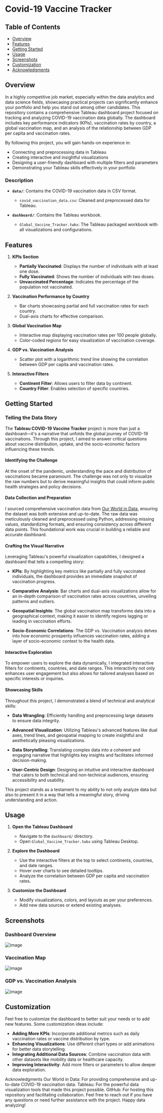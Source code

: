 # Covid-19 Vaccine Tracker

## Table of Contents

- [Overview](#overview)
- [Features](#features)
- [Getting Started](#getting-started)
- [Usage](#usage)
- [Screenshots](#screenshots)
- [Customization](#customization)
- [Acknowledgments](#acknowledgments)

## Overview

In a highly competitive job market, especially within the data analytics and data science fields, showcasing practical projects can significantly enhance your portfolio and help you stand out among other candidates. This repository contains a comprehensive Tableau dashboard project focused on tracking and analyzing COVID-19 vaccination data globally. The dashboard includes key performance indicators (KPIs), vaccination rates by country, a global vaccination map, and an analysis of the relationship between GDP per capita and vaccination rates.

By following this project, you will gain hands-on experience in:

- Connecting and preprocessing data in Tableau
- Creating interactive and insightful visualizations
- Designing a user-friendly dashboard with multiple filters and parameters
- Demonstrating your Tableau skills effectively in your portfolio

### Description

- **`data/`**: Contains the COVID-19 vaccination data in CSV format. 
  - `covid_vaccination_data.csv`: Cleaned and preprocessed data for Tableau.
  
- **`dashboard/`**: Contains the Tableau workbook.
  - `Global_Vaccine_Tracker.twbx`: The Tableau packaged workbook with all visualizations and configurations.

## Features

1. **KPIs Section**
   - **Partially Vaccinated**: Displays the number of individuals with at least one dose.
   - **Fully Vaccinated**: Shows the number of individuals with two doses.
   - **Unvaccinated Percentage**: Indicates the percentage of the population not vaccinated.
   
2. **Vaccination Performance by Country**
   - Bar charts showcasing partial and full vaccination rates for each country.
   - Dual-axis charts for effective comparison.
   
3. **Global Vaccination Map**
   - Interactive map displaying vaccination rates per 100 people globally.
   - Color-coded regions for easy visualization of vaccination coverage.
   
4. **GDP vs. Vaccination Analysis**
   - Scatter plot with a logarithmic trend line showing the correlation between GDP per capita and vaccination rates.
   
5. **Interactive Filters**
   - **Continent Filter**: Allows users to filter data by continent.
   - **Country Filter**: Enables selection of specific countries.

## Getting Started

### Telling the Data Story

The **Tableau COVID-19 Vaccine Tracker** project is more than just a dashboard—it's a narrative that unfolds the global journey of COVID-19 vaccinations. Through this project, I aimed to answer critical questions about vaccine distribution, uptake, and the socio-economic factors influencing these trends.

#### **Identifying the Challenge**

At the onset of the pandemic, understanding the pace and distribution of vaccinations became paramount. The challenge was not only to visualize the raw numbers but to derive meaningful insights that could inform public health strategies and policy decisions.

#### **Data Collection and Preparation**

I sourced comprehensive vaccination data from [Our World in Data](https://ourworldindata.org/covid-vaccinations), ensuring the dataset was both extensive and up-to-date. The raw data was meticulously cleaned and preprocessed using Python, addressing missing values, standardizing formats, and ensuring consistency across different data points. This foundational work was crucial in building a reliable and accurate dashboard.

#### **Crafting the Visual Narrative**

Leveraging Tableau's powerful visualization capabilities, I designed a dashboard that tells a compelling story:

- **KPIs**: By highlighting key metrics like partially and fully vaccinated individuals, the dashboard provides an immediate snapshot of vaccination progress.
  
- **Comparative Analysis**: Bar charts and dual-axis visualizations allow for an in-depth comparison of vaccination rates across countries, unveiling patterns and outliers.
  
- **Geospatial Insights**: The global vaccination map transforms data into a geographical context, making it easier to identify regions lagging or leading in vaccination efforts.
  
- **Socio-Economic Correlations**: The GDP vs. Vaccination analysis delves into how economic prosperity influences vaccination rates, adding a layer of socio-economic context to the health data.

#### **Interactive Exploration**

To empower users to explore the data dynamically, I integrated interactive filters for continents, countries, and date ranges. This interactivity not only enhances user engagement but also allows for tailored analyses based on specific interests or inquiries.

#### **Showcasing Skills**

Throughout this project, I demonstrated a blend of technical and analytical skills:

- **Data Wrangling**: Efficiently handling and preprocessing large datasets to ensure data integrity.
  
- **Advanced Visualization**: Utilizing Tableau's advanced features like dual axes, trend lines, and geospatial mapping to create insightful and aesthetically pleasing visualizations.
  
- **Data Storytelling**: Translating complex data into a coherent and engaging narrative that highlights key insights and facilitates informed decision-making.
  
- **User-Centric Design**: Designing an intuitive and interactive dashboard that caters to both technical and non-technical audiences, ensuring accessibility and usability.

This project stands as a testament to my ability to not only analyze data but also to present it in a way that tells a meaningful story, driving understanding and action.

## Usage

1. **Open the Tableau Dashboard**
   
   - Navigate to the `dashboard/` directory.
   - Open `Global_Vaccine_Tracker.twbx` using Tableau Desktop.

2. **Explore the Dashboard**
   
   - Use the interactive filters at the top to select continents, countries, and date ranges.
   - Hover over charts to see detailed tooltips.
   - Analyze the correlation between GDP per capita and vaccination rates.

3. **Customize the Dashboard**
   
   - Modify visualizations, colors, and layouts as per your preferences.
   - Add new data sources or extend existing analyses.

## Screenshots

### Dashboard Overview

![image](https://github.com/user-attachments/assets/f66383c2-ba11-4ba5-9c25-1df75b91c288)

### Vaccination Map

![image](https://github.com/user-attachments/assets/17ea23e7-ed50-4aa1-8a8f-ae5a1fbb2e03)

### GDP vs. Vaccination Analysis

![image](https://github.com/user-attachments/assets/969e80a1-a39e-4f54-aae5-0a3819ef0daf)

## Customization

Feel free to customize the dashboard to better suit your needs or to add new features. Some customization ideas include:

- **Adding More KPIs**: Incorporate additional metrics such as daily vaccination rates or vaccine distribution by type.
- **Enhancing Visualizations**: Use different chart types or add animations for better data storytelling.
- **Integrating Additional Data Sources**: Combine vaccination data with other datasets like mobility data or healthcare capacity.
- **Improving Interactivity**: Add more filters or parameters to allow deeper data exploration.

Acknowledgments
Our World in Data: For providing comprehensive and up-to-date COVID-19 vaccination data.
Tableau: For the powerful data visualization tools that made this project possible.
GitHub: For hosting this repository and facilitating collaboration.
Feel free to reach out if you have any questions or need further assistance with the project. Happy data analyzing!
